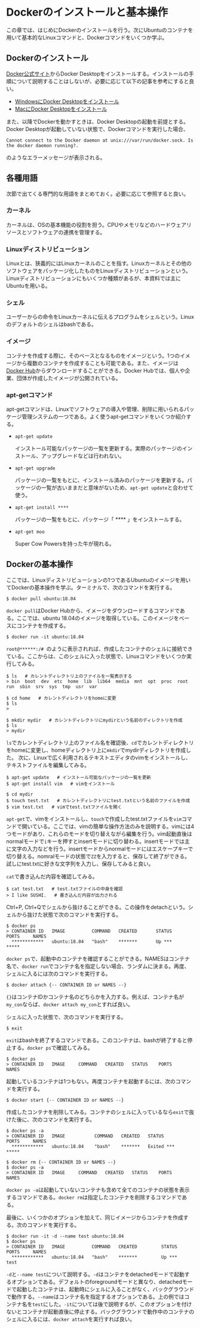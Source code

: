 # Dockerのインストールと基本操作

この章では、はじめにDockerのインストールを行う。次にUbuntuのコンテナを用いて基本的なLinuxコマンドと、Dockerコマンドをいくつか学ぶ。

## Dockerのインストール

[Docker公式サイト](https://www.docker.com/)からDocker Desktopをインストールする。インストールの手順について説明することはしないが、必要に応じて以下の記事を参考にすると良い。
* [WindowsにDocker Desktopをインストール](https://docs.docker.jp/desktop/windows/install.html#windows-docker-desktop)
* [MacにDocker Desktopをインストール](https://docs.docker.jp/desktop/mac/install.html)

また、以降でDockerを動かすときは、Docker Desktopの起動を前提とする。Docker Desktopが起動していない状態で、Dockerコマンドを実行した場合、
```
Cannot connect to the Docker daemon at unix:///var/run/docker.sock. Is the docker daemon running?.
```

のようなエラーメッセージが表示される。

## 各種用語

次節で出てくる専門的な用語をまとめておく。必要に応じて参照すると良い。

### カーネル
カーネルは、OSの基本機能の役割を担う。CPUやメモリなどのハードウェアリソースとソフトウェアの連携を管理する。
### Linuxディストリビューション
Linuxとは、狭義的にはLinuxカーネルのことを指す。Linuxカーネルとその他のソフトウェアをパッケージ化したものをLinuxディストリビューションという。Linuxディストリビューションにもいくつか種類があるが、本資料では主にUbuntuを用いる。
### シェル
ユーザーからの命令をLinuxカーネルに伝えるプログラムをシェルという。Linuxのデフォルトのシェルはbashである。
### イメージ
コンテナを作成する際に、そのベースとなるものをイメージという。1つのイメージから複数のコンテナを作成することも可能である。また、イメージは[Docker Hub](https://hub.docker.com/)からダウンロードすることができる。Docker Hubでは、個人や企業、団体が作成したイメージが公開されている。
### apt-getコマンド
apt-getコマンドは、Linuxでソフトウェアの導入や管理、削除に用いられるパッケージ管理システムの一つである。よく使うapt-getコマンドをいくつか紹介する。

* `apt-get update`

    インストール可能なパッケージの一覧を更新する。実際のパッケージのインストール、アップグレードなどは行われない。
* `apt-get upgrade`

    パッケージの一覧をもとに、インストール済みのパッケージを更新する。パッケージの一覧が古いままだと意味がないため、`apt-get update`と合わせて使う。
* `apt-get install ****`

    パッケージの一覧をもとに、パッケージ「 **** 」をインストールする。
* `apt-get moo`

    Super Cow Powersを持った牛が現れる。

## Dockerの基本操作

ここでは、Linuxディストリビューションの1つであるUbuntuのイメージを用いてDockerの基本操作を学ぶ。ターミナルで、次のコマンドを実行する。
```shell
$ docker pull ubuntu:18.04
```
`docker pull`はDocker Hubから、イメージをダウンロードするコマンドである。ここでは、ubuntu 18.04のイメージを取得している。このイメージをベースにコンテナを作成する。
```shell
$ docker run -it ubuntu:18.04
```
`root@******:/# `のように表示されれば、作成したコンテナのシェルに接続できている。ここからは、このシェルに入った状態で、Linuxコマンドをいくつか実行してみる。
```shell
$ ls   # カレントディレクトリ上のファイルを一覧表示する
> bin  boot  dev  etc  home  lib  lib64  media  mnt  opt  proc  root  run  sbin  srv  sys  tmp  usr  var

$ cd home   # カレントディレクトリをhomeに変更
$ ls
> 

$ mkdir mydir   # カレントディレクトリにmydirという名前のディレクトリを作成
$ ls
> mydir
```
`ls`でカレントディレクトリ上のファイル名を確認後、`cd`でカレントディレクトリをhomeに変更し、homeディレクトリ上に`mkdir`でmydirディレクトリを作成した。
次に、Linuxで広く利用されるテキストエディタのvimをインストールし、テキストファイルを編集してみる。

```shell
$ apt-get update   # インストール可能なパッケージの一覧を更新
$ apt-get install vim   # vimをインストール

$ cd mydir
$ touch test.txt   # カレントディレクトリにtest.txtという名前のファイルを作成
$ vim test.txt   # vimでtest.txtファイルを開く
```
`apt-get`で、vimをインストールし、`touch`で作成したtest.txtファイルを`vim`コマンドで開いている。ここでは、vimの簡単な操作方法のみを説明する。vimには4つモードがあり、これらのモードを切り替えながら編集を行う。vim起動直後はnormalモードで`i`キーを押すとinsertモードに切り替わる。insertモードでは主に文字の入力などを行う。insertモードからnormalモードにはエスケープキーで切り替える。nomralモードの状態で`ZZ`を入力すると、保存して終了ができる。試しにtest.txtに好きな文字列を入力し、保存してみると良い。

`cat`で書き込んだ内容を確認してみる。
```shell
$ cat test.txt   # test.txtファイルの中身を確認
> I like SUSHI.   # 書き込んだ内容が出力される
```

Ctrl+P, Ctrl+Qでシェルから抜けることができる。この操作をdetachという。シェルから抜けた状態で次のコマンドを実行する。
```shell
$ docker ps
> CONTAINER ID   IMAGE          COMMAND   CREATED       STATUS         PORTS     NAMES
  ************   ubuntu:18.04   "bash"    *******       Up ***                   *****
```
`docker ps`で、起動中のコンテナを確認することができる。NAMESはコンテナ名で、`docker run`でコンテナ名を指定しない場合、ランダムに決まる。再度、シェルに入るには次のコマンドを実行する。
```shell
$ docker attach {-- CONTAINER ID or NAMES --}
```
`{}`はコンテナIDかコンテナ名のどちらかを入力する。例えば、コンテナ名が`my_con`ならば、`docker attach my_con`とすれば良い。

シェルに入った状態で、次のコマンドを実行する。
```shell
$ exit
```
`exit`はbashを終了するコマンドである。このコンテナは、bashが終了すると停止する。`docker ps`で確認してみる。
```shell
$ docker ps
> CONTAINER ID   IMAGE     COMMAND   CREATED   STATUS    PORTS     NAMES
```
起動しているコンテナは1つもない。再度コンテナを起動するには、次のコマンドを実行する。
```shell
$ docker start {-- CONTAINER ID or NAMES --}
```
作成したコンテナを削除してみる。コンテナのシェルに入っているなら`exit`で抜けた後に、次のコマンドを実行する。
```shell
$ docker ps -a
> CONTAINER ID   IMAGE           COMMAND   CREATED   STATUS        PORTS     NAMES
  ************   ubuntu:18.04    "bash"    *******   Exited ***              *****

$ docker rm {-- CONTAINER ID or NAMES --}
$ docker ps -a
> CONTAINER ID   IMAGE     COMMAND   CREATED   STATUS    PORTS     NAMES
```
`docker ps -a`は起動していないコンテナも含めて全てのコンテナの状態を表示するコマンドである。`docker rm`は指定したコンテナを削除するコマンドである。

最後に、いくつかのオプションを加えて、同じイメージからコンテナを作成する。次のコマンドを実行する。
```shell
$ docker run -it -d --name test ubuntu:18.04
$ docker ps
> CONTAINER ID   IMAGE          COMMAND   CREATED         STATUS         PORTS     NAMES
  ************   ubuntu:18.04   "bash"    *******         Up ***                   test
```
`-d`と`--name test`について説明する。`-d`はコンテナをdetachedモードで起動するオプションである。デフォルトのforegroundモードと異なり、detachedモードで起動したコンテナは、起動時にシェルに入ることがなく、バックグラウンドで動作する。`--name`はコンテナ名を指定するオプションである。上の例ではコンテナ名を`test`にした。`-it`については後で説明するが、このオプションを付けないとコンテナが起動直後に停止する。バックグラウンドで動作中のコンテナのシェルに入るには、`docker attach`を実行すれば良い。